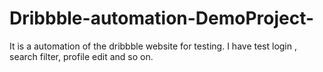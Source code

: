 # Dribbble-automation-DemoProject-
It is a automation of the dribbble website for testing. I have test login , search filter, profile edit and so on.
